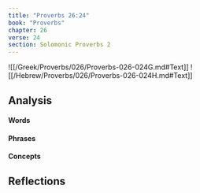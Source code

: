 ```yaml
---
title: "Proverbs 26:24"
book: "Proverbs"
chapter: 26
verse: 24
section: Solomonic Proverbs 2
---
```

![[/Greek/Proverbs/026/Proverbs-026-024G.md#Text]]
![[/Hebrew/Proverbs/026/Proverbs-026-024H.md#Text]]

## Analysis

#### Words

#### Phrases

#### Concepts

## Reflections
